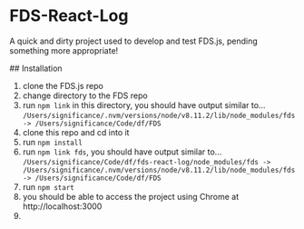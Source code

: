 # FDS-React-Log

A quick and dirty project used to develop and test FDS.js, pending something more appropriate!

## Installation

1. clone the FDS.js repo
2. change directory to the FDS repo
3. run `npm link` in this directory, you should have output similar to...
`/Users/significance/.nvm/versions/node/v8.11.2/lib/node_modules/fds -> /Users/significance/Code/df/FDS`
4. clone this repo and cd into it
5. run `npm install`
6. run `npm link fds`, you should have output similar to...
`/Users/significance/Code/df/fds-react-log/node_modules/fds -> /Users/significance/.nvm/versions/node/v8.11.2/lib/node_modules/fds -> /Users/significance/Code/df/FDS`
7. run `npm start`
8. you should be able to access the project using Chrome at http://localhost:3000
9. 